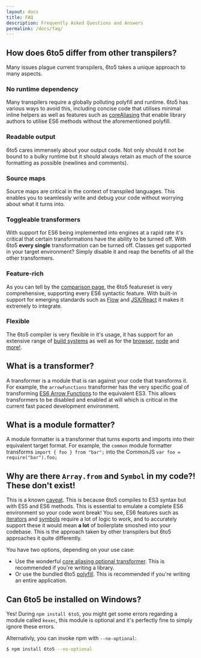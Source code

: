 ```yaml
---
layout: docs
title: FAQ
description: Frequently Asked Questions and Answers
permalink: /docs/faq/
---
```


## How does 6to5 differ from other transpilers?

Many issues plague current transpilers, 6to5 takes a unique approach to many aspects.

### No runtime dependency

Many transpilers require a globally polluting polyfill and runtime. 6to5 has various ways
to avoid this, including concise code that utilises minimal inline helpers as well as
features such as [coreAliasing](/docs/usage/transformers#core-aliasing) that enable library
authors to utilise ES6 methods without the aforementioned polyfill.

### Readable output

6to5 cares immensely about your output code. Not only should it not be bound to a bulky
runtime but it should always retain as much of the source formatting as possible
(newlines and comments).

### Source maps

Source maps are critical in the context of transpiled languages. This enables you to
seamlessly write and debug your code without worrying about what it turns into.

### Toggleable transformers

With support for ES6 being implemented into engines at a rapid rate it's critical that
certain transformations have the ability to be turned off. With 6to5 **every single**
transformation can be turned off. Classes get supported in your target environment?
Simply disable it and reap the benefits of all the other transformers.

### Feature-rich

As you can tell by the [comparison page](/docs/compare#comparison-to-other-transpilers),
the 6to5 featureset is very comprehensive, supporting every ES6 syntactic feature. With
built-in support for emerging standards such as [Flow](http://flowtype.org) and
[JSX/React](/docs/usage/jsx) it makes it extremely to integrate.

### Flexible

The 6to5 compiler is very flexible in it's usage, it has support for an extensive range
of [build systems](/docs/setup#build-systems) as well as for the
[browser](/docs/usage/browser), [node](/docs/setup#node-js) and [more!](/docs/setup#misc).

## What is a transformer?

A transformer is a module that is ran against your code that transforms it. For example,
the `arrowFunctions` transformer has the very specific goal of transforming
[ES6 Arrow Functions](/docs/tour#arrows) to the equivalent ES3. This allows transformers to be disabled and enabled at will which is critical in the
current fast paced development environment.

## What is a module formatter?

A module formatter is a transformer that turns exports and imports into their equivalent
target format. For example, the `common` module formatter transforms
`import { foo } from "bar";` into the CommonJS `var foo = require("bar").foo;`

## Why are there `Array.from` and `Symbol` in my code?! These don't exist!

This is a known [caveat](/docs/caveats). This is because 6to5 compiles to ES3 syntax but with
ES5 and ES6 methods. This is essential to emulate a complete ES6 environment so your code
wont break! You see, ES6 features such as [iterators](/docs/tour#iterators) and
[symbols](/docs/tour#symbols) require a lot of logic to work, and to accurately support these
it would mean **a lot** of boilerplate smoshed into your codebase. This is the approach taken
by other transpilers but 6to5 approaches it quite differently.

You have two options, depending on your use case:

 - Use the wonderful [core aliasing optional transformer](/docs/usage/transformers#core-aliasing). This is recommended if you're writing a library.
 - Or use the bundled 6to5 [polyfill](/docs/usage/polyfill). This is recommended if you're writing an entire application.

## Can 6to5 be installed on Windows?

Yes! During `npm install 6to5`, you might get some errors regarding a module
called `kexec`, this module is optional and it's perfectly fine to simply ignore these
errors.

Alternativly, you can invoke npm with `--no-optional`:

```sh
$ npm install 6to5 --no-optional
```
